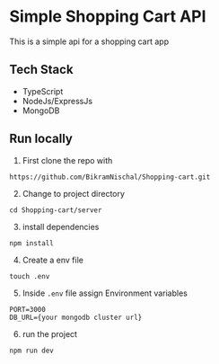 
# Simple Shopping Cart API

This is a simple api for a shopping cart app

## Tech Stack
- TypeScript
- NodeJs/ExpressJs
- MongoDB

## Run locally

1. First clone the repo with

```
https://github.com/BikramNischal/Shopping-cart.git
```

2. Change to project directory
```
cd Shopping-cart/server
```

3. install dependencies
```
npm install 
```

4. Create a env file 
```
touch .env
```
5. Inside ` .env ` file assign Environment variables
```
PORT=3000
DB_URL={your mongodb cluster url}
```
6. run the project
```
npm run dev
```
